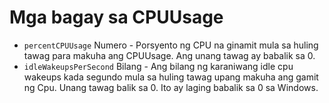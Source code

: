 # Mga bagay sa CPUUsage

* `percentCPUUsage` Numero - Porsyento ng CPU na ginamit mula sa huling tawag para makuha ang CPUUsage. Ang unang tawag ay babalik sa 0.
* `idleWakeupsPerSecond` Bilang - Ang bilang ng karaniwang idle cpu wakeups kada segundo mula sa huling tawag upang makuha ang gamit ng Cpu. Unang tawag balik sa 0. Ito ay laging babalik sa 0 sa Windows.